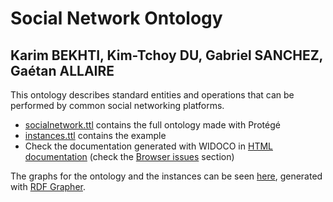 # Social Network Ontology

## Karim BEKHTI, Kim-Tchoy DU, Gabriel SANCHEZ, Gaétan ALLAIRE

This ontology describes standard entities and operations that can be performed by common social networking platforms.

- [socialnetwork.ttl](socialnetwork.ttl) contains the full ontology made with Protégé
- [instances.ttl](instances.ttl) contains the example
- Check the documentation generated with WIDOCO in [HTML documentation](documentation/) (check the [Browser issues](https://github.com/allgaetan/Social-Network-Ontology/tree/main/documentation#browser-issues) section)

The graphs for the ontology and the instances can be seen [here](graphs/), generated with [RDF Grapher](https://www.ldf.fi/service/rdf-grapher).

